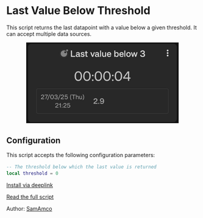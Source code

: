 # Last Value Below Threshold

This script returns the last datapoint with a value below a given threshold. It can accept multiple data sources.

<div style="text-align: center;">
    <img src="image.jpg" alt="Total this period" style="width: 400px; height: auto;">
</div>

## Configuration

This script accepts the following configuration parameters:

```lua
-- The threshold below which the last value is returned
local threshold = 0
```

[Install via deeplink](trackandgraph://lua_inject_url?url=https://raw.githubusercontent.com/SamAmco/track-and-graph/refs/heads/master/docs/docs/lua/community/datapoint/last-value-below-threshold/script.lua)

[Read the full script](./script.lua)

Author: [SamAmco](https://github.com/SamAmco)
